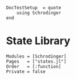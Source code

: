 ```@meta
DocTestSetup  = quote
    using Schrodinger
end
```
# State Library

```@autodocs
Modules = [Schrodinger]
Pages   = ["states.jl"]
Order   = [:function]
Private = false
```
